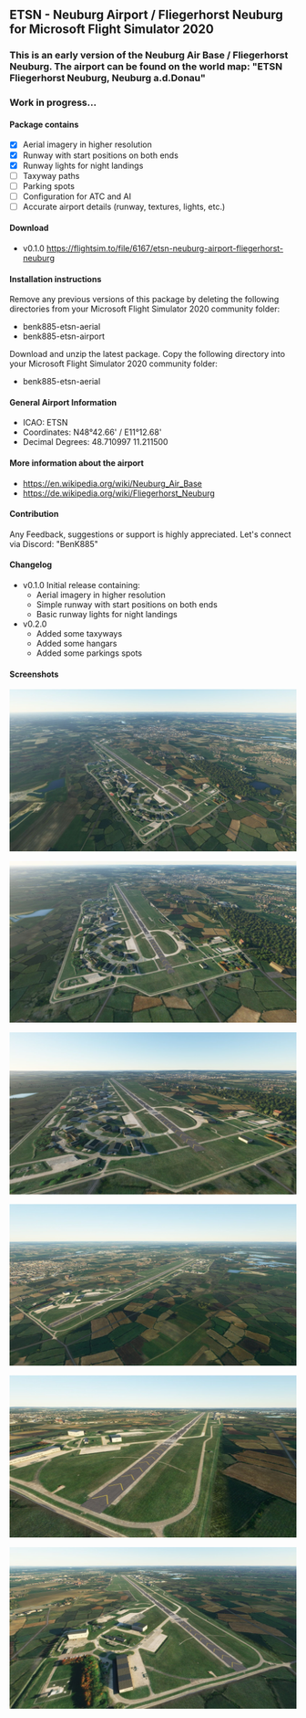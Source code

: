 ## ETSN - Neuburg Airport / Fliegerhorst Neuburg for Microsoft Flight Simulator 2020

### This is an early version of the Neuburg Air Base / Fliegerhorst Neuburg. The airport can be found on the world map: "ETSN Fliegerhorst Neuburg, Neuburg a.d.Donau"
### Work in progress... 

#### Package contains
- [x] Aerial imagery in higher resolution
- [x] Runway with start positions on both ends
- [x] Runway lights for night landings
- [ ] Taxyway paths
- [ ] Parking spots
- [ ] Configuration for ATC and AI
- [ ] Accurate airport details (runway, textures, lights, etc.)

#### Download
* v0.1.0 https://flightsim.to/file/6167/etsn-neuburg-airport-fliegerhorst-neuburg

#### Installation instructions
  Remove any previous versions of this package by deleting the following directories from your Microsoft Flight Simulator 2020 community folder:
  * benk885-etsn-aerial
  * benk885-etsn-airport

  Download and unzip the latest package. Copy the following directory into your Microsoft Flight Simulator 2020 community folder:
  * benk885-etsn-aerial

#### General Airport Information
* ICAO:              ETSN
* Coordinates:       N48°42.66' / E11°12.68'
* Decimal Degrees:   48.710997 11.211500

#### More information about the airport
* https://en.wikipedia.org/wiki/Neuburg_Air_Base
* https://de.wikipedia.org/wiki/Fliegerhorst_Neuburg

#### Contribution
Any Feedback, suggestions or support is highly appreciated. Let's connect via Discord: "BenK885"

#### Changelog
* v0.1.0
  Initial release containing:
  * Aerial imagery in higher resolution
  * Simple runway with start positions on both ends
  * Basic runway lights for night landings
* v0.2.0
  * Added some taxyways
  * Added some hangars
  * Added some parkings spots

#### Screenshots

![ETSN Airport Neuburg Screenshot 001](https://github.com/BenK885/msfs2020_airport_etsn/raw/main/Screenshots/Screenshot_001.jpg)

![ETSN Airport Neuburg Screenshot 001](https://github.com/BenK885/msfs2020_airport_etsn/raw/main/Screenshots/Screenshot_002.jpg)

![ETSN Airport Neuburg Screenshot 001](https://github.com/BenK885/msfs2020_airport_etsn/raw/main/Screenshots/Screenshot_003.jpg)

![ETSN Airport Neuburg Screenshot 001](https://github.com/BenK885/msfs2020_airport_etsn/raw/main/Screenshots/Screenshot_004.jpg)

![ETSN Airport Neuburg Screenshot 001](https://github.com/BenK885/msfs2020_airport_etsn/raw/main/Screenshots/Screenshot_005.jpg)

![ETSN Airport Neuburg Screenshot 001](https://github.com/BenK885/msfs2020_airport_etsn/raw/main/Screenshots/Screenshot_006.jpg)
